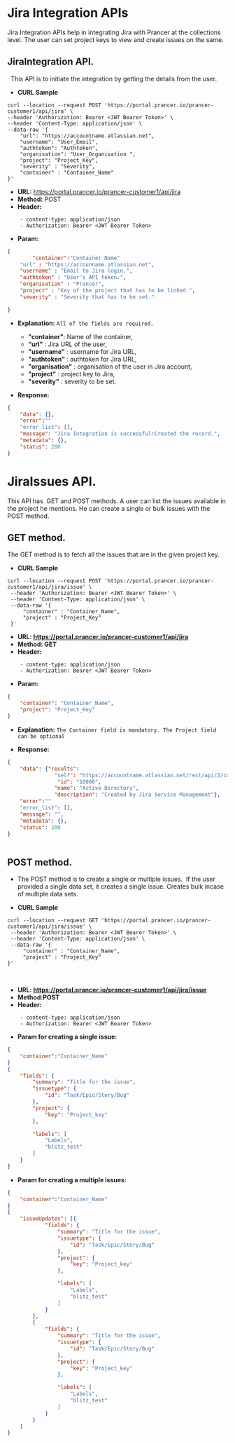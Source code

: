 **Jira Integration APIs**
===
Jira Integration APIs help in integrating Jira with Prancer at the collections level. The user can set project keys to view and create issues on the same.

**JiraIntegration API.**
---
  	This API is to initiate the integration by getting the details from the user. 

- **CURL Sample**

```curl 
curl --location --request POST 'https://portal.prancer.io/prancer-customer1/api/jira' \
--header 'Authorization: Bearer <JWT Bearer Token>' \
--header 'Content-Type: application/json' \
--data-raw '{
    "url": "https://accountname.atlassian.net",
    "username": "User_Email",
    "authtoken": "Authtoken",
    "organisation": "User_Organisation ",
    "project": "Project_Key",
    "severity" : "Severity",
    "container" : "Container_Name"
}'
```

- **URL:** <https://portal.prancer.io/prancer-customer1/api/jira>
- **Method:** POST
- **Header:**
  
``` code
    - content-type: application/json
    - Authorization: Bearer <JWT Bearer Token>
```


- **Param:**

``` json
{
        "container":"Container Name"
	"url" : "https://accounname.atlassian.net",
	"username" : "Email to Jira login.",
	"authtoken" : "User's API token.",
	"organisation" : "Prancer",
	"project" : "Key of the project that has to be linked.",
	"severity" : "Severity that has to be set."

}
```
- **Explanation:**
    `All of the fields are required.`
    
    - **"container"**: Name of the container,
    - **“url"** : Jira URL of the user,
    - **"username"** : username for Jira URL,
    - **"authtoken"** : authtoken for Jira URL,
    - **"organisation"** : organisation of the user in Jira account,
    - **"project"** : project key to Jira,
    - **"severity"** : severity to be set.

- **Response:**

``` json
{
    "data": {},
    "error":""
    "error_list": [],
    "message": "Jira Integration is successful!Created the record.",
    "metadata": {},
    "status": 200
}
```

**JiraIssues API.**
===
   This API has  GET and POST methods. A user can list the issues available in the project he mentions. He can create a single or bulk issues with the POST method.

**GET method.**
---
   The GET method is to fetch all the issues that are in the given project key.
- **CURL Sample**

``` curl 
curl --location --request POST 'https://portal.prancer.io/prancer-customer1/api/jira/issue' \
 --header 'Authorization: Bearer <JWT Bearer Token>' \
 --header 'Content-Type: application/json' \
 --data-raw '{
     "container" : "Container_Name",
     "project" : "Project_Key"
 }'
```

- **URL: https://portal.prancer.io/prancer-customer1/api/jira**
- **Method: GET**
- **Header:**

``` code
    - content-type: application/json
    - Authorization: Bearer <JWT Bearer Token>
```

- **Param:**

``` json
{
    "container": "Container_Name",
    "project": "Project_Key"
}
```

- **Explanation:**
	`The Container field is mandatory. The Project field can be optional`

- **Response:**

``` json
{
    "data": {"results": 
               "self": "https://accountname.atlassian.net/rest/api/2/component/{issueid}", 
                "id": "10000", 
               "name": "Active Directory", 
               "description": "Created by Jira Service Management"},
    "error":""
    "error_list": [],
    "message": "",
    "metadata": {},
    "status": 200
}
 
```

**POST method.**
---
   - The POST method is to create a single or multiple issues.  If the user provided a single data set, it creates a single issue. Creates bulk incase of multiple data sets. 
   
- **CURL Sample**

```curl
curl --location --request GET 'https://portal.prancer.io/prancer-customer1/api/jira/issue' \
 --header 'Authorization: Bearer <JWT Bearer Token>' \
 --header 'Content-Type: application/json' \
 --data-raw '{
     "container" : "Container_Name",
     "project" : "Project_Key"
}'

```
 
- **URL: <https://portal.prancer.io/prancer-customer1/api/jira/issue>**
- **Method:POST**
- **Header:**

``` code
    - content-type: application/json
    - Authorization: Bearer <JWT Bearer Token>

```

 - **Param for creating a single issue:**
 
``` json
{
	"container":"Container_Name"
}
{
	"fields": {
		"summary": "Title for the issue",
		"issuetype": {
			"id": "Task/Epic/Story/Bug"
		},
		"project": {
			"key": "Project_key"
		},

		"labels": [
			"Labels",
			"blitz_test"
		]
	}
}
```
- **Param for creating a multiple issues:**
 
``` json
{
	"container":"Container_Name"
}
{
	"issueUpdates": [{
			"fields": {
				"summary": "Title for the issue",
				"issuetype": {
					"id": "Task/Epic/Story/Bug"
				},
				"project": {
					"key": "Project_key"
				},

				"labels": [
					"Labels",
					"blitz_test"
				]
			}
		},
		{
			"fields": {
				"summary": "Title for the issue",
				"issuetype": {
					"id": "Task/Epic/Story/Bug"
				},
				"project": {
					"key": "Project_key"
				},

				"labels": [
					"Labels",
					"blitz_test"
				]
			}
		}
	]
}
```



